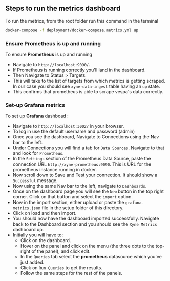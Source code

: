## Steps to run the metrics dashboard

To run the metrics, from the root folder run this command in the terminal 
```sh
docker-compose -f deployment/docker-compose.metrics.yml up
``` 

### Ensure Prometheus is up and running
 To ensure **Prometheus** is up and running 
   - Navigate to `http://localhost:9090/`.
   - If Prometheus is running correctly you'll land in the dashboard.
   - Then Navigate to Status > Targets.
   - This will take to the list of targets from which metrics is getting scraped. In our case you should see `xyne-data-ingest` table having an `up` state. 
   - This confirms that prometheus is able to scrape vespa's data correctly.


### Set-up Grafana metrics

To set up **Grafana** dashboad :
- Navigate to `http://localhost:3002/` in your browser.
- To log in use the default username and password (admin)
- Once you see the dashboard, Navigate to Connections using the Nav bar to the left.
- Under Connections you will find a tab for `Data Sources`. Navigate to that and look for `Prometheus`.
- In the `Settings` section of the Prometheus Data Source,  paste the connection URL `http://xyne-prometheus:9090`. This is URL for the prometheus instance running in docker.
- Now scroll down to Save and Test your connection. It should show a `Successful` message.
- Now using the same Nav bar to the left, navigate to `Dashboards`.
- Once on the dashboard page you will see the `New` button in the top right corner. Click on that button and select the `import` option.
- Now in the import section, either upload or paste the `grafana-metrics.json` file in the setup folder of this directory.
- Click on load and then import.
- You should now have the dashboard imported successfully. Navigate back to the Dashboard section and you should see the `Xyne Metrics` dashboard up.
- Initially you will have to: 
    - Click on the dashboard.
    - Hover on the panel and click on the menu (the three dots to the top-right of the panel), and click edit.
    - In the `Queries` tab select the **prometheus** datasource which you've just added.
    - Click on `Run Queries` to get the results.
    - Follow the same steps for the rest of the panels.
